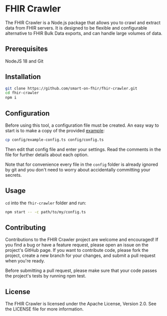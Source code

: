 # FHIR Crawler
The FHIR Crawler is a Node.js package that allows you to crawl and extract data
from FHIR servers. It is designed to be flexible and configurable alternative to
FHIR Bulk Data exports, and can handle large volumes of data.

## Prerequisites
NodeJS 18 and Git

## Installation
```sh
git clone https://github.com/smart-on-fhir/fhir-crawler.git
cd fhir-crawler
npm i
```

## Configuration
Before using this tool, a configuration file must be created. An easy way to start
is to make a copy of the provided [example](./config/example-config.ts):
```sh
cp config/example-config.ts config/config.ts
```
Then edit that config file and enter your settings. Read the comments in the
file for further details about each option.

Note that for convenience every file in the `config` folder is already ignored
by git and you don't need to worry about accidentally committing your secrets.

## Usage
`cd` into the `fhir-crawler` folder and run:
```sh
npm start -- -c path/to/my/config.ts
```

## Contributing
Contributions to the FHIR Crawler project are welcome and encouraged! If you find
a bug or have a feature request, please open an issue on the project's GitHub page.
If you want to contribute code, please fork the project, create a new branch for
your changes, and submit a pull request when you're ready.

Before submitting a pull request, please make sure that your code passes the
project's tests by running npm test.

## License
The FHIR Crawler is licensed under the Apache License, Version 2.0. See the
LICENSE file for more information.






